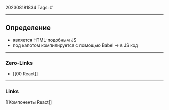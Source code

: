 202308181834
Tags: #

---
## Определение 
- является HTML-подобным JS
- под капотом компилируется с помощью Babel -> в JS код 

---
### Zero-Links
- [[00 React]]

---
### Links
[[Компоненты React]]